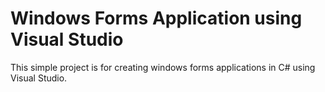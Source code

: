 # Windows Forms Application using Visual Studio
This simple project is for creating windows forms applications in C# using Visual Studio.
